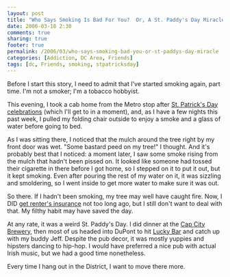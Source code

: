 ```yaml
---
layout: post
title: "Who Says Smoking Is Bad For You?  Or, A St. Paddy's Day Miracle"
date: 2006-03-18 2:30
comments: true
sharing: true
footer: true
permalink: /2006/03/who-says-smoking-bad-you-or-st-paddys-day-miracle
categories: [Addiction, DC Area, Friends]
tags: [dc, Friends, smoking, stpatricksday]
---
```

Before I start this story, I need to admit that I've started smoking again, part time.  I'm not a smoker; I'm a tobacco hobbyist.

This evening, I took a cab home from the Metro stop after <a href="http://www.flickr.com/photos/brockli/sets/72057594084565315/">St. Patrick's Day celebrations</a> (which I'll get to in a moment), and, as I have a few nights this past week, I pulled my folding chair outside to enjoy a smoke and a glass of water before going to bed.

As I was sitting there, I noticed that the mulch around the tree right by my front door was wet.  "Some bastard peed on my tree!" I thought.  And it's probably best that I noticed: a moment later, I saw some smoke rising from the mulch that hadn't been pissed on.  It looked like someone had tossed their cigarette in there before I got home, so I stepped on it to put it out, but it kept smoking.  Even after pouring the rest of my water on it, it was sizzling and smoldering, so I went inside to get more water to make sure it was out.

So there.  If I hadn't been smoking, my tree may well have caught fire.  Now, I DID <a href="/2006/03/fire-trucks">get renter's insurance</a> not too long ago, but I still don't want to deal with that.  My filthy habit may have saved the day.

At any rate, it was a weird St. Paddy's Day.  I did dinner at the <a href="http://capcitybrew.com/">Cap City Brewery</a>, then most of us headed into DuPont to hit <a href="http://www.washingtonpost.com/ac2/wp-dyn?node=cityguide/profile&id=792591">Lucky Bar</a> and catch up with my buddy Jeff.  Despite the pub decor, it was mostly yuppies and hipsters dancing to hip-hop.  I would have preferred a nice pub with actual Irish music, but we had a good time nonetheless.

Every time I hang out in the District, I want to move there more.
